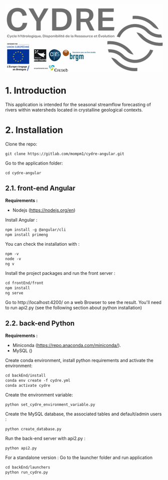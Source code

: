 
![](./frontEnd/front/src/assets/img/Logo_Cydre_Partenaires.jpg#center "Application logo")

# 1. Introduction

This application is intended for the seasonal streamflow forecasting of rivers within watersheds located in crystalline geological contexts.

# 2. Installation

Clone the repo:

```
git clone https://gitlab.com/mompm1/cydre-angular.git
```

Go to the application folder:

```
cd cydre-angular
```


## 2.1. front-end Angular

**Requirements :**
- Nodejs (https://nodejs.org/en)

Install Angular :

```
npm install -g @angular/cli
npm install primeng
``` 

You can check the installation with :

```
npm -v
node -v
ng v
``` 

Install the project packages and run the front server :

```
cd frontEnd/front
npm install
ng serve
```

Go to http://localhost:4200/ on a web Browser to see the result.
You'll need to run api2.py (see the following section about python installation)

## 2.2. back-end Python

**Requirements :**
- Miniconda (https://repo.anaconda.com/miniconda/).
- MySQL ()

Create conda environment, install python requirements and activate the environment: 

```
cd backEnd/install
conda env create -f cydre.yml
conda activate cydre
```

Create the environment variable:

```
python set_cydre_environment_variable.py
```

Create the MySQL database, the associated tables and default/admin users :

```
python create_database.py
```

Run the back-end server with api2.py : 

```
python api2.py
```

For a standalone version :
Go to the launcher folder and run application 

```
cd backEnd/launchers
python run_cydre.py
```